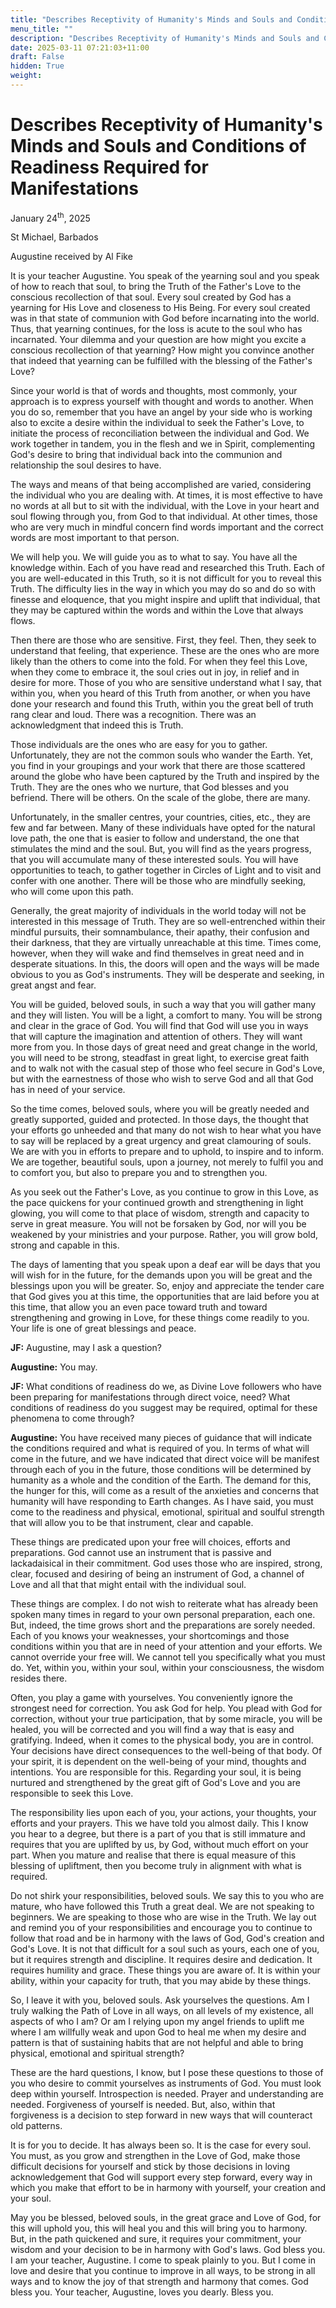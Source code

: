 ```yaml
---
title: "Describes Receptivity of Humanity's Minds and Souls and Conditions of Readiness Required for Manifestations"
menu_title: ""
description: "Describes Receptivity of Humanity's Minds and Souls and Conditions of Readiness Required for Manifestations"
date: 2025-03-11 07:21:03+11:00
draft: False
hidden: True
weight:
---
```

# Describes Receptivity of Humanity's Minds and Souls and Conditions of Readiness Required for Manifestations

January 24<sup>th</sup>, 2025

St Michael, Barbados

Augustine received by Al Fike

It is your teacher Augustine. You speak of the yearning soul and you speak of how to reach that soul, to bring the Truth of the Father's Love to the conscious recollection of that soul. Every soul created by God has a yearning for His Love and closeness to His Being. For every soul created was in that state of communion with God before incarnating into the world. Thus, that yearning continues, for the loss is acute to the soul who has incarnated. Your dilemma and your question are how might you excite a conscious recollection of that yearning? How might you convince another that indeed that yearning can be fulfilled with the blessing of the Father's Love?

Since your world is that of words and thoughts, most commonly, your approach is to express yourself with thought and words to another. When you do so, remember that you have an angel by your side who is working also to excite a desire within the individual to seek the Father's Love, to initiate the process of reconciliation between the individual and God. We work together in tandem, you in the flesh and we in Spirit, complementing God's desire to bring that individual back into the communion and relationship the soul desires to have.

The ways and means of that being accomplished are varied, considering the individual who you are dealing with. At times, it is most effective to have no words at all but to sit with the individual, with the Love in your heart and soul flowing through you, from God to that individual. At other times, those who are very much in mindful concern find words important and the correct words are most important to that person.

We will help you. We will guide you as to what to say. You have all the knowledge within. Each of you have read and researched this Truth. Each of you are well-educated in this Truth, so it is not difficult for you to reveal this Truth. The difficulty lies in the way in which you may do so and do so with finesse and eloquence, that you might inspire and uplift that individual, that they may be captured within the words and within the Love that always flows.

Then there are those who are sensitive. First, they feel. Then, they seek to understand that feeling, that experience. These are the ones who are more likely than the others to come into the fold. For when they feel this Love, when they come to embrace it, the soul cries out in joy, in relief and in desire for more. Those of you who are sensitive understand what I say, that within you, when you heard of this Truth from another, or when you have done your research and found this Truth, within you the great bell of truth rang clear and loud. There was a recognition. There was an acknowledgment that indeed this is Truth.

Those individuals are the ones who are easy for you to gather. Unfortunately, they are not the common souls who wander the Earth. Yet, you find in your groupings and your work that there are those scattered around the globe who have been captured by the Truth and inspired by the Truth. They are the ones who we nurture, that God blesses and you befriend. There will be others. On the scale of the globe, there are many.

Unfortunately, in the smaller centres, your countries, cities, etc., they are few and far between. Many of these individuals have opted for the natural love path, the one that is easier to follow and understand, the one that stimulates the mind and the soul. But, you will find as the years progress, that you will accumulate many of these interested souls. You will have opportunities to teach, to gather together in Circles of Light and to visit and confer with one another. There will be those who are mindfully seeking, who will come upon this path.

Generally, the great majority of individuals in the world today will not be interested in this message of Truth. They are so well-entrenched within their mindful pursuits, their somnambulance, their apathy, their confusion and their darkness, that they are virtually unreachable at this time. Times come, however, when they will wake and find themselves in great need and in desperate situations. In this, the doors will open and the ways will be made obvious to you as God's instruments. They will be desperate and seeking, in great angst and fear.

You will be guided, beloved souls, in such a way that you will gather many and they will listen. You will be a light, a comfort to many. You will be strong and clear in the grace of God. You will find that God will use you in ways that will capture the imagination and attention of others. They will want more from you. In those days of great need and great change in the world, you will need to be strong, steadfast in great light, to exercise great faith and to walk not with the casual step of those who feel secure in God's Love, but with the earnestness of those who wish to serve God and all that God has in need of your service.

So the time comes, beloved souls, where you will be greatly needed and greatly supported, guided and protected. In those days, the thought that your efforts go unheeded and that many do not wish to hear what you have to say will be replaced by a great urgency and great clamouring of souls. We are with you in efforts to prepare and to uphold, to inspire and to inform. We are together, beautiful souls, upon a journey, not merely to fulfil you and to comfort you, but also to prepare you and to strengthen you.

As you seek out the Father's Love, as you continue to grow in this Love, as the pace quickens for your continued growth and strengthening in light glowing, you will come to that place of wisdom, strength and capacity to serve in great measure. You will not be forsaken by God, nor will you be weakened by your ministries and your purpose. Rather, you will grow bold, strong and capable in this.

The days of lamenting that you speak upon a deaf ear will be days that you will wish for in the future, for the demands upon you will be great and the blessings upon you will be greater. So, enjoy and appreciate the tender care that God gives you at this time, the opportunities that are laid before you at this time, that allow you an even pace toward truth and toward strengthening and growing in Love, for these things come readily to you. Your life is one of great blessings and peace.

**JF:** Augustine, may I ask a question?

**Augustine:** You may.

**JF:** What conditions of readiness do we, as Divine Love followers who have been preparing for manifestations through direct voice, need? What conditions of readiness do you suggest may be required, optimal for these phenomena to come through?

**Augustine:** You have received many pieces of guidance that will indicate the conditions required and what is required of you. In terms of what will come in the future, and we have indicated that direct voice will be manifest through each of you in the future, those conditions will be determined by humanity as a whole and the condition of the Earth. The demand for this, the hunger for this, will come as a result of the anxieties and concerns that humanity will have responding to Earth changes. As I have said, you must come to the readiness and physical, emotional, spiritual and soulful strength that will allow you to be that instrument, clear and capable.

These things are predicated upon your free will choices, efforts and preparations. God cannot use an instrument that is passive and lackadaisical in their commitment. God uses those who are inspired, strong, clear, focused and desiring of being an instrument of God, a channel of Love and all that that might entail with the individual soul.

These things are complex. I do not wish to reiterate what has already been spoken many times in regard to your own personal preparation, each one. But, indeed, the time grows short and the preparations are sorely needed. Each of you knows your weaknesses, your shortcomings and those conditions within you that are in need of your attention and your efforts. We cannot override your free will. We cannot tell you specifically what you must do.  Yet, within you, within your soul, within your consciousness, the wisdom resides there.

Often, you play a game with yourselves. You conveniently ignore the strongest need for correction. You ask God for help. You plead with God for correction, without your true participation, that by some miracle, you will be healed, you will be corrected and you will find a way that is easy and gratifying. Indeed, when it comes to the physical body, you are in control. Your decisions have direct consequences to the well-being of that body. Of your spirit, it is dependent on the well-being of your mind, thoughts and intentions. You are responsible for this. Regarding your soul, it is being nurtured and strengthened by the great gift of God's Love and you are responsible to seek this Love.

The responsibility lies upon each of you, your actions, your thoughts, your efforts and your prayers. This we have told you almost daily. This I know you hear to a degree, but there is a part of you that is still immature and requires that you are uplifted by us, by God, without much effort on your part. When you mature and realise that there is equal measure of this blessing of upliftment, then you become truly in alignment with what is required.

Do not shirk your responsibilities, beloved souls. We say this to you who are mature, who have followed this Truth a great deal. We are not speaking to beginners. We are speaking to those who are wise in the Truth. We lay out and remind you of your responsibilities and encourage you to continue to follow that road and be in harmony with the laws of God, God's creation and God's Love. It is not that difficult for a soul such as yours, each one of you, but it requires strength and discipline. It requires desire and dedication. It requires humility and grace. These things you are aware of. It is within your ability, within your capacity for truth, that you may abide by these things.

So, I leave it with you, beloved souls. Ask yourselves the questions. Am I truly walking the Path of Love in all ways, on all levels of my existence, all aspects of who I am? Or am I relying upon my angel friends to uplift me where I am willfully weak and upon God to heal me when my desire and pattern is that of sustaining habits that are not helpful and able to bring physical, emotional and spiritual strength?

These are the hard questions, I know, but I pose these questions to those of you who desire to commit yourselves as instruments of God. You must look deep within yourself. Introspection is needed. Prayer and understanding are needed. Forgiveness of yourself is needed. But, also, within that forgiveness is a decision to step forward in new ways that will counteract old patterns.

It is for you to decide. It has always been so. It is the case for every soul. You must, as you grow and strengthen in the Love of God, make those difficult decisions for yourself and stick by those decisions in loving acknowledgement that God will support every step forward, every way in which you make that effort to be in harmony with yourself, your creation and your soul.

May you be blessed, beloved souls, in the great grace and Love of God, for this will uphold you, this will heal you and this will bring you to harmony. But, in the path quickened and sure, it requires your commitment, your wisdom and your decision to be in harmony with God's laws. God bless you. I am your teacher, Augustine. I come to speak plainly to you. But I come in love and desire that you continue to improve in all ways, to be strong in all ways and to know the joy of that strength and harmony that comes. God bless you. Your teacher, Augustine, loves you dearly. Bless you.
